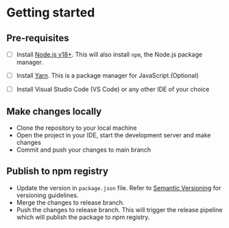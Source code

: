 # Getting started

## Pre-requisites

- [ ] Install [Node.js v18+](https://nodejs.org/en/download/). This will also install `npm`, the Node.js package manager.
- [ ] Install [Yarn](https://yarnpkg.com/en/docs/install). This is a package manager for JavaScript.(Optional)
- [ ] Install Visual Studio Code (VS Code) or any other IDE of your choice


## Make changes locally

* Clone the repository to your local machine
* Open the project in your IDE, start the development server and make changes
* Commit and push your changes to main branch

## Publish to npm registry

* Update the version in `package.json` file. Refer to [Semantic Versioning](https://semver.org/) for versioning guidelines.
* Merge the changes to release branch.
* Push the changes to release branch. This will trigger the release pipeline which will publish the package to npm registry.

